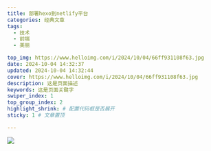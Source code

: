 ```yaml
---
title: 部署hexo到netlify平台
categories: 经典文章
tags: 
  - 技术
  - 前端
  - 美丽

top_img: https://www.helloimg.com/i/2024/10/04/66ff931108f63.jpg
date: 2024-10-04 14:32:37
updated: 2024-10-04 14:32:44
cover: https://www.helloimg.com/i/2024/10/04/66ff931108f63.jpg
description: 这是页面描述
keywords: 这是页面关键字
swiper_index: 1
top_group_index: 2
highlight_shrink: # 配置代码框是否展开
sticky: 1 # 文章置顶

---
```


![](https://www.helloimg.com/i/2024/10/04/66ff8a6fb2262.png)